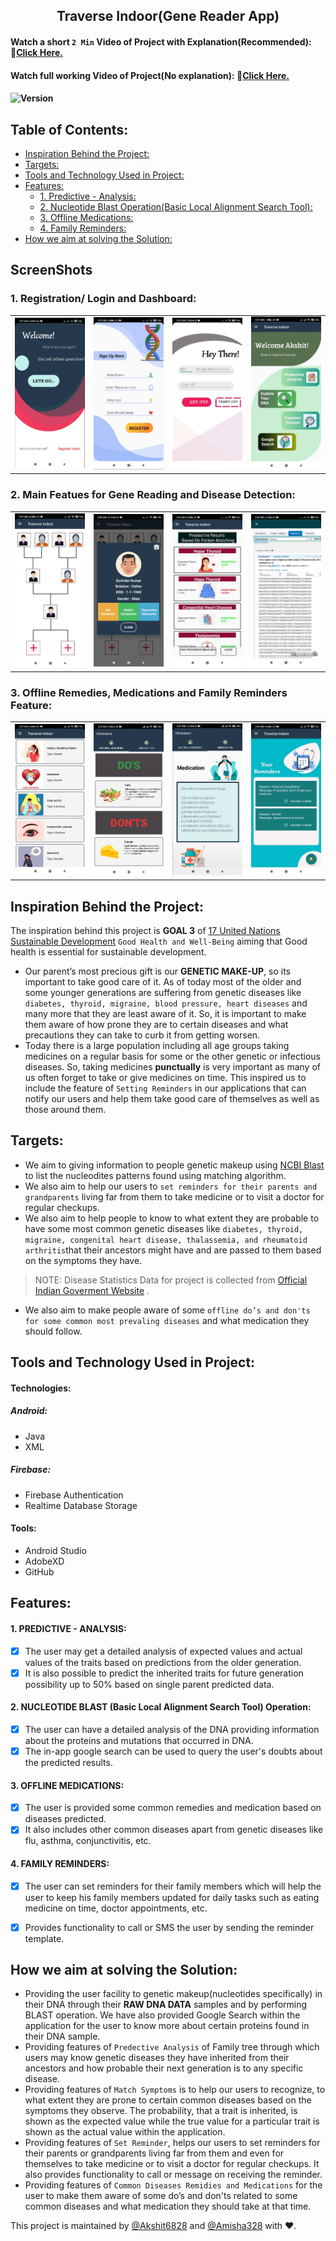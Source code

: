 <h2 align ="center"> Traverse Indoor(Gene Reader App)</h2>

#### Watch a short `2 Min` Video of Project with Explanation(Recommended): 🔗<a href="https://youtu.be/grEA2S86fxA" target="_blank">Click Here.</a>
#### Watch full working Video of Project(No explanation): 🔗<a href="https://youtu.be/-OCHKP7xxXE" target="_blank">Click Here.</a>
#### ![Version](https://img.shields.io/badge/version-2.0-green.svg)

<h2> Table of Contents: </h2>

- [Inspiration Behind the Project:](#inspiration-behind-the-project)
- [Targets:](#targets)
- [Tools and Technology Used in Project:](#tools-and-technology-used-in-project)
- [Features:](#features)
    * [1. Predictive - Analysis:](#1-predictive---analysis)
    * [2. Nucleotide Blast Operation(Basic Local Alignment Search Tool):](#2-nucleotide-blast-basic-local-alignment-search-tool-operation)
    * [3. Offline Medications:](#3-offline-medications)
    * [4. Family Reminders:](#4-family-reminders)
- [How we aim at solving the Solution:](#how-we-aim-at-solving-the-solution)


<h2>ScreenShots</h2>

### 1. Registration/ Login and Dashboard:

<table>
        <tr> 
        <td><img src = "screenshots/opening_screen.png"  width="180"></td>
        <td><img src = "screenshots/register_user.png" width="180"></td>
        <td><img src = "screenshots/login_screen.png" width="180"></td>
        <td><img src = "screenshots/dashboard.png" width="180"></td>
        </tr>
</table>

### 2. Main Featues for Gene Reading and Disease Detection:

<table>
        <tr> 
        <td><img src = "screenshots/family_tree.png"  width="180"></td>
        <td><img src = "screenshots/user_profile.png"  width="180"></td>
        <td><img src = "screenshots/results_matching_symptoms.png" width="180"></td>
        <td><img src = "screenshots/ncbi_result.png" width="180"></td>
        </tr>
</table>

### 3. Offline Remedies, Medications  and Family Reminders Feature:


<table>
        <tr> 
        <td><img src = "screenshots/offline_diseases.png"  width="180"></td>
        <td><img src = "screenshots/remedies_1.png" width="180"></td>
        <td><img src = "screenshots/medications.png" width="180"></td>
        <td><img src = "screenshots/reminders.png" width="180"></td>
        </tr>
</table>


## Inspiration Behind the Project:
The inspiration behind this project is  **GOAL 3**  of [17 United Nations Sustainable Development][17 UN Goals]   `Good Health and Well-Being` aiming that Good health is essential for sustainable development.   
 
* Our parent’s most precious gift is our **GENETIC MAKE-UP**, so its important to take good care of it. As of today most of the older and some younger generations are suffering from genetic diseases like `diabetes, thyroid, migraine, blood pressure, heart diseases` and many more that they are least aware of it. So, it is important to make them aware of how prone they are to certain diseases and what precautions they can take to curb it from getting worsen.
* Today there is a large population including all age groups taking medicines on a regular basis for some or the other genetic or infectious diseases. So, taking medicines **punctually** is very important as many of us often forget to take or give medicines on time. This inspired us to include the feature of `Setting Reminders` in our applications that can notify our users and help them take good care of themselves as well as those around them.


## Targets:
* We aim to giving information to people genetic makeup using [NCBI Blast][NCBI Blast] to list the nucleodites patterns found using matching algorithm.
* We also aim to help our users to `set reminders for their parents and grandparents` living far from them to take medicine or to visit a doctor for regular checkups.
* We also aim to help people to know to what extent they are probable to have some most common genetic diseases like `diabetes, thyroid, migraine, congenital heart disease, thalassemia, and rheumatoid arthritis`that their ancestors might have and are passed to them based on the symptoms they have. 
> NOTE: Disease Statistics Data for project is collected from [Official Indian Goverment Website][GOV DATA] .

* We also aim to make people aware of some `offline do’s and don'ts for some common most prevaling diseases` and what medication they should follow.


## Tools and Technology Used in Project:

#### Technologies:
##### Android:
* Java
* XML
##### Firebase:
* Firebase Authentication
* Realtime Database Storage

#### Tools: 
* Android Studio
* AdobeXD
* GitHub

## Features:

#### 1. PREDICTIVE - ANALYSIS:
- [x]  The user may get a detailed analysis of expected values and actual values of the traits based on predictions from the older generation.
- [x]  It is also possible to predict the inherited traits for future generation possibility up to 50% based on single parent predicted data.
#### 2. NUCLEOTIDE BLAST (Basic Local Alignment Search Tool) Operation:
- [x] The user can have a detailed analysis of the DNA providing information about the proteins and mutations that occurred in DNA.
- [x] The in-app google search can be used to query the user's doubts about the predicted results.
#### 3. OFFLINE MEDICATIONS:
- [x] The user is provided some common remedies and medication based on diseases predicted. 
- [x] It also includes other common diseases apart from genetic diseases like flu, asthma, conjunctivitis, etc.
#### 4. FAMILY REMINDERS:
- [x] The user can set reminders for their family members which will help the user to keep his family members updated for daily tasks such as eating medicine on time, doctor appointments, etc.
- [x] Provides functionality to call or SMS the user by sending the reminder template. 


## How we aim at solving the Solution:
* Providing the user facility to genetic makeup(nucleotides specifically) in their DNA through their **RAW DNA DATA** samples and by performing BLAST operation. We have also provided Google Search within the application for the user to know more about certain proteins found in their DNA sample.
* Providing features of `Predective Analysis` of Family tree through which users may know genetic diseases they have inherited from their ancestors and how probable their next generation is to any specific disease.
* Providing features of `Match Symptoms` is to help our users to recognize, to what extent they are prone to certain common diseases based on the symptoms they observe. The probability, that a trait is inherited, is shown as the expected value while the true value for a particular trait is shown as the actual value within the application.
* Providing features of `Set Reminder`, helps our users to set reminders for their parents or grandparents living far from them and even for themselves to take medicine or to visit a doctor for regular checkups. It also provides functionality to call or message on receiving the reminder.
* Providing features of `Common Diseases Remidies and Medications` for the user to make them aware of some do’s and don'ts related to some common diseases and what medication they should take at that time.

This project is maintained by [@Akshit6828][Maintained1] and [@Amisha328][Maintained2] with ❤️.

[17 UN Goals]:https://sdgs.un.org/goals
[NCBI Blast]:https://www.ncbi.nlm.nih.gov/
[GOV DATA]:https://data.gov.in/
[Youtube_Video]: https://youtu.be/grEA2S86fxA
[Youtube_Video2]: https://youtu.be/-OCHKP7xxXE
[Maintained1]:https://github.com/Akshit6828
[Maintained2]:https://github.com/Amisha328
